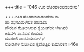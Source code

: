 +++
title = "046 ಊರ ಹೊರವಳಯದಲಿದೇನು"

+++
ಊರ ಹೊರವಳಯದಲಿದೇನು ಮ  
ಹಾ ರಭಸವಿರುಳೆನುತ ಹರಿದುದು   
ಪೌರಜನ ಝೋಂಪಿಸುವ ಕೈದೀವಿಗೆಯ ಬೆಳಗಿನಲಿ  
ಅರಿವಳು ತಾನೆನುತ ಕಂಡುದು   
ದೂರದಲಿ ದಾನವಿಯನವಳ ಘ  
ನೋರುಗಳ ಸೋಗಿಲಲಿ ಕೈದೊಟ್ಟಿಲ ಕುಮಾರಕನ      ॥46॥